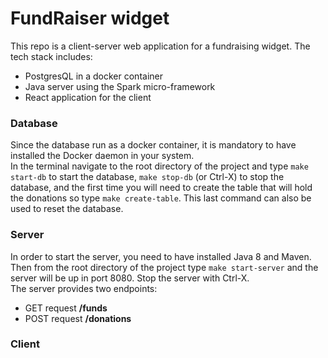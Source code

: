 # FundRaiser widget

This repo is a client-server web application for a fundraising widget. The tech stack includes:
<ul>
    <li>PostgresQL in a docker container</li>
    <li>Java server using the Spark micro-framework</li>
    <li>React application for the client</li>
</ul>

### Database
Since the database run as a docker container, it is mandatory to have installed the Docker daemon in
your system.  
In the terminal navigate to the root directory of the project and type ``make start-db`` to start the
database, `make stop-db` (or Ctrl-X) to stop the database, and the first time you will need to create
the table that will hold the donations so type `make create-table`. This last command can also be used
to reset the database.

### Server
In order to start the server, you need to have installed Java 8 and Maven.  
Then from the root directory of the project type ``make start-server`` and the server will be up in 
port 8080. Stop the server with Ctrl-X.  
The server provides two endpoints:
<ul>
    <li>GET request <strong>/funds</strong></li>
    <li>POST request <strong>/donations</strong></li>
</ul> 

### Client
